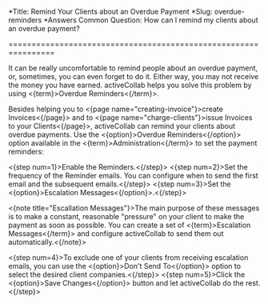 *Title: Remind Your Clients about an Overdue Payment
*Slug: overdue-reminders
*Answers Common Question: How can I remind my clients about an overdue payment?

================================================================

It can be really uncomfortable to remind people about an overdue payment, or, sometimes, you can even forget to do it. Either way, you may not receive the money you have earned. activeCollab helps you solve this problem by using <{term}>Overdue Reminders<{/term}>.

Besides helping you to <{page name="creating-invoice"}>create Invoices<{/page}> and to <{page name="charge-clients"}>issue Invoices to your Clients<{/page}>, activeCollab can remind your clients about overdue payments. Use the <{option}>Overdue Reminders<{/option}> option available in the <{term}>Administration<{/term}> to set the payment reminders:

<{step num=1}>Enable the Reminders.<{/step}>
<{step num=2}>Set the frequency of the Reminder emails. You can configure when to send the first email and the subsequent emails.<{/step}>
<{step num=3}>Set the <{option}>Escalation Messages<{/option}>.<{/step}> 

<{note title="Escallation Messages"}>The main purpose of these messages is to make a constant, reasonable "pressure" on your client to make the payment as soon as possible. You can create a set of <{term}>Escalation Messages<{/term}> and configure activeCollab to send them out automatically.<{/note}>

<{step num=4}>To exclude one of your clients from receiving escalation emails, you can use the <{option}>Don't Send To<{/option}> option to select the desired client companies.<{/step}>
<{step num=5}>Click the <{option}>Save Changes<{/option}> button and let activeCollab do the rest.<{/step}>